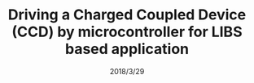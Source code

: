 ---
title: "Driving a Charged Coupled Device (CCD) by microcontroller for LIBS based application"
collection: publications
permalink: /publication/paper1
excerpt: 'Abstract: CCD is one of the important components in digital imaging. In this paper we analyzed the Charged Coupled Device (CCD) which is going to be used in a LASER INDUCED BREAKDOWN SPECTROGRAPHY (LIBS). Here this LIBS instrument is used for getting the knowledge of the soil mineral composition in agricultural purposes. We provide a total android device controlled platform to drive the total system. Now the main impediment in LIBS is that CCD is driven by FPGA. If we want to optimize the cost we must avoid the FPGA. So we drove the CCD is by ARM Microcontroller that is used in ARDUINO due Board. In this paper for the very first time we present a method to drive TCD1201D CCD image sensor with ARM based microcontroller and also incorporated method of control by android device. Now to drive that CCD we need 6 clock signals (SH, ICG, PHI1, PHI2, RS, BT) that will give the output OS &
DOS. We gave the 2 outputs to a difference amplifier whose output is now fed to the OP484 for amplification. The output of the difference amplifier is then given to one analog channel. From that channel the CCD OUTPUT is analyzed. This CCD OUTPUT is going to an ANDROID device by HC-05 BLUETOOTH module.'
date: 2018/3/29
venue: 'Conference: 2018 International Symposium on Devices, Circuits and Systems (ISDCS)'
paperurl: 'https://ieeexplore.ieee.org/stamp/stamp.jsp?arnumber=8379684'
citation: #'Your Name, You. (2009). &quot;Paper Title Number 1.&quot; <i>Journal 1</i>. 1(1).'
---